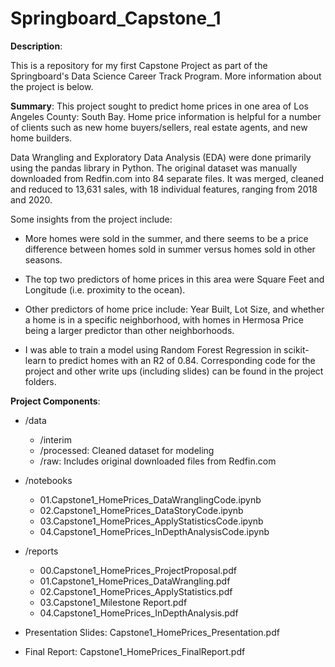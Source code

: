# Springboard_Capstone_1

**Description**:  

This is a repository for my first Capstone Project as part of the Springboard's Data Science Career Track Program. More information about the project is below. 

**Summary**:
This project sought to predict home prices in one area of Los Angeles County: South Bay. Home price information is helpful for a number of clients such as new home buyers/sellers, real estate agents, and new home builders. 

Data Wrangling and Exploratory Data Analysis (EDA) were done primarily using the pandas library in Python. The original dataset was manually downloaded from Redfin.com into 84 separate files. It was merged, cleaned and reduced to 13,631 sales, with 18 individual features, ranging from 2018 and 2020.

Some insights from the project include: 

- More homes were sold in the summer,  and there seems to be a price difference between homes sold in summer versus homes sold in other seasons. 

- The top two predictors of home prices in this area were Square Feet and Longitude (i.e. proximity to the ocean).

- Other predictors of home price include: Year Built, Lot Size, and whether a home is in a specific neighborhood, with homes in Hermosa Price being a larger predictor than other neighborhoods. 

- I was able to train a model using Random Forest Regression in scikit-learn to predict homes with an R2 of 0.84. Corresponding code for the project and other write ups (including slides) can be found in the project folders. 


**Project Components**: 

* /data   
    - /interim 
    - /processed: Cleaned dataset for modeling  
    - /raw: Includes original downloaded files from Redfin.com   
    
    
* /notebooks
    - 01.Capstone1_HomePrices_DataWranglingCode.ipynb
    - 02.Capstone1_HomePrices_DataStoryCode.ipynb
    - 03.Capstone1_HomePrices_ApplyStatisticsCode.ipynb
    - 04.Capstone1_HomePrices_InDepthAnalysisCode.ipynb  
    
* /reports
    - 00.Capstone1_HomePrices_ProjectProposal.pdf
    - 01.Capstone1_HomePrices_DataWrangling.pdf
    - 02.Capstone1_HomePrices_ApplyStatistics.pdf
    - 03.Capstone1_Milestone Report.pdf
    - 04.Capstone1_HomePrices_InDepthAnalysis.pdf  
    
* Presentation Slides: Capstone1_HomePrices_Presentation.pdf

* Final Report: Capstone1_HomePrices_FinalReport.pdf 
  
 
